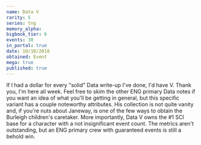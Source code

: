 ```yaml
---
name: Data V
rarity: 5
series: tng
memory_alpha:
bigbook_tier: 6
events: 30
in_portal: true
date: 10/10/2018
obtained: Event
mega: true
published: true
---
```


If I had a dollar for every "solid" Data write-up I've done, I'd have V. Thank you, I'm here all week. Feel free to skim the other ENG primary Data notes if you want an idea of what you'll be getting in general, but this specific variant has a couple noteworthy attributes. His collection is not quite vanity and, if you're nuts about Janeway, is one of the few ways to obtain the Burleigh children's caretaker. More importantly, Data V owns the #1 SCI base for a character with a not insignificant event count. The metrics aren't outstanding, but an ENG primary crew with guaranteed events is still a behold win.
